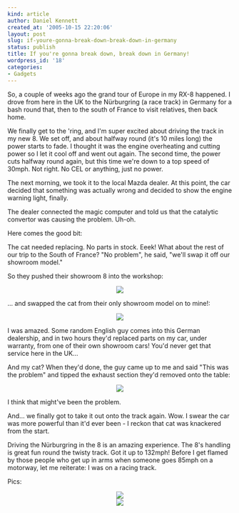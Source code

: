 ```yaml
---
kind: article
author: Daniel Kennett
created_at: '2005-10-15 22:20:06'
layout: post
slug: if-youre-gonna-break-down-break-down-in-germany
status: publish
title: If you're gonna break down, break down in Germany!
wordpress_id: '18'
categories:
- Gadgets
---
```


So, a couple of weeks ago the grand tour of Europe in my RX-8 happened. I drove from here in the UK to the Nürburgring (a race track) in Germany for a bash round that, then to the south of France to visit relatives, then back home. 

We finally get to the 'ring, and I'm super excited about driving the track in my new 8. We set off, and about halfway round (it's 10 miles long) the power starts to fade. I thought it was the engine overheating and cutting power so I let it cool off and went out again. The second time, the power cuts halfway round again, but this time we're down to a top speed of 30mph. Not right. No CEL or anything, just no power. 

The next morning, we took it to the local Mazda dealer. At this point, the car decided that something was actually wrong and decided to show the engine warning light, finally. 

The dealer connected the magic computer and told us that the catalytic convertor was causing the problem. Uh-oh. 

Here comes the good bit:

The cat needed replacing. No parts in stock. Eeek! What about the rest of our trip to the South of France? "No problem", he said, "we'll swap it off our showroom model."

So they pushed their showroom 8 into the workshop: 

<center><img src="http://ikennd.ac/pictures/breakdown/push.jpg"/></center>

... and swapped the cat from their only showroom model on to mine!:

<center><img src="http://ikennd.ac/pictures/breakdown/jacks.jpg"/></center>

I was amazed. Some random English guy comes into this German dealership, and in two hours they'd replaced parts on my car, under warranty, from one of their own showroom cars! You'd never get that service here in the UK...

And my cat? When they'd done, the guy came up to me and said "This was the problem" and tipped the exhaust section they'd removed onto the table:

<center><img src="http://ikennd.ac/pictures/breakdown/cat.jpg"/></center>

I think that might've been the problem. 

And... we finally got to take it out onto the track again. Wow. I swear the car was more powerful than it'd ever been - I reckon that cat was knackered from the start. 

Driving the Nürburgring in the 8 is an amazing experience. The 8's handling is great fun round the twisty track. Got it up to 132mph! Before I get flamed by those people who get up in arms when someone goes 85mph on a motorway, let me reiterate: I was on a racing track. 

Pics: 

<center><img src="http://ikennd.ac/pictures/breakdown/ring1.jpg"/></center>

<center><img src="http://ikennd.ac/pictures/breakdown/ring2.jpg"/></center>